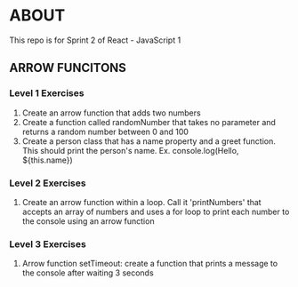 # ABOUT

This repo is for Sprint 2 of React - JavaScript 1

## ARROW FUNCITONS

### Level 1 Exercises

1. Create an arrow function that adds two numbers
2. Create a function called randomNumber that takes no parameter and returns a random number between 0 and 100
3. Create a person class that has a name property and a greet function. This should print the person's name. Ex. console.log(Hello, ${this.name})

### Level 2 Exercises

1. Create an arrow function within a loop. Call it 'printNumbers' that accepts an array of numbers and uses a for loop to print each number to the console using an arrow function

### Level 3 Exercises

1. Arrow function setTimeout: create a function that prints a message to the console after waiting 3 seconds

